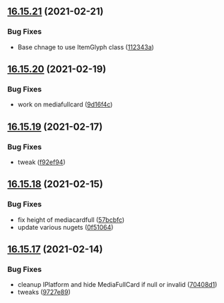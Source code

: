 ## [16.15.21](https://github.com/phandcock/GrampsView/compare/v16.15.20...v16.15.21) (2021-02-21)


### Bug Fixes

* Base chnage to use ItemGlyph class ([112343a](https://github.com/phandcock/GrampsView/commit/112343aedd7236b85422f31145b18f551b5e6ccc))



## [16.15.20](https://github.com/phandcock/GrampsView/compare/v16.15.19...v16.15.20) (2021-02-19)


### Bug Fixes

* work on mediafullcard ([9d16f4c](https://github.com/phandcock/GrampsView/commit/9d16f4cef3953a35261a407f3e6dfed62b24c8c3))



## [16.15.19](https://github.com/phandcock/GrampsView/compare/v16.15.18...v16.15.19) (2021-02-17)


### Bug Fixes

* tweak ([f92ef94](https://github.com/phandcock/GrampsView/commit/f92ef941cfc294dd60428bd001cf9a87bdcad8f5))



## [16.15.18](https://github.com/phandcock/GrampsView/compare/v16.15.17...v16.15.18) (2021-02-15)


### Bug Fixes

* fix height of mediacardfull ([57bcbfc](https://github.com/phandcock/GrampsView/commit/57bcbfc0697c2ee6114adc528d9c955d773bf6f9))
* update various nugets ([0f51064](https://github.com/phandcock/GrampsView/commit/0f510646ec7b81f1b46918112ec6be59171f55fa))



## [16.15.17](https://github.com/phandcock/GrampsView/compare/v16.15.16...v16.15.17) (2021-02-14)


### Bug Fixes

* cleanup IPlatform and hide MediaFullCard if null or invalid ([70408d1](https://github.com/phandcock/GrampsView/commit/70408d188ceca50be672199f4d9159cb13441480))
* tweaks ([9727e89](https://github.com/phandcock/GrampsView/commit/9727e89fd0062fde2120d38978e61543dcad5696))




